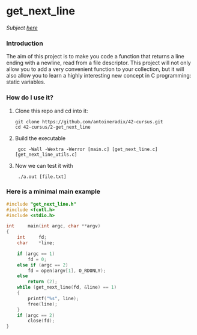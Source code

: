 # get_next_line
_Subject [here](../subjects/get_next_line.subject.pdf)_

### Introduction
The aim of this project is to make you code a function that returns a line
ending with a newline, read from a file descriptor.
This project will not only allow you to add a very convenient function to your collection,
but it will also allow you to learn a highly interesting new concept in C programming:
static variables.

### How do I use it?
1. Clone this repo and cd into it:
    
       git clone https://github.com/antoineradix/42-cursus.git
       cd 42-cursus/2-get_next_line

2. Build the executable

        gcc -Wall -Wextra -Werror [main.c] [get_next_line.c] [get_next_line_utils.c]

3. Now we can test it with
     
        ./a.out [file.txt]

### Here is a minimal main example

```C
#include "get_next_line.h"
#include <fcntl.h>
#include <stdio.h>

int		main(int argc, char **argv)
{
	int		fd;
	char	*line;

	if (argc == 1)
		fd = 0;
	else if (argc == 2)
		fd = open(argv[1], O_RDONLY);
	else
		return (2);
	while (get_next_line(fd, &line) == 1)
	{
		printf("%s", line);
		free(line);
	}
	if (argc == 2)
		close(fd);
}
```
